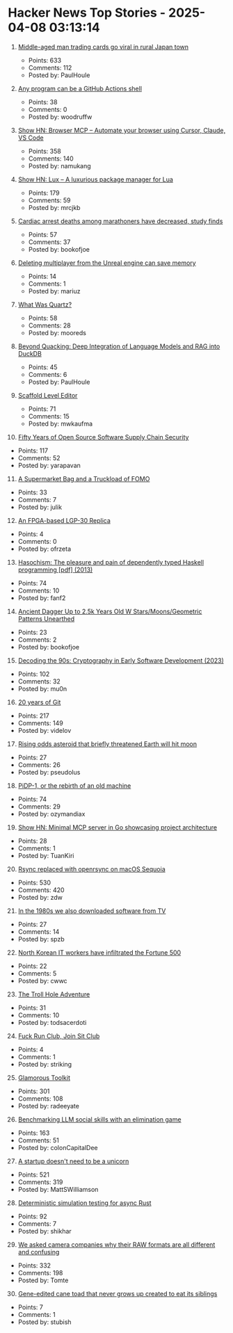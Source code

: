 # Hacker News Top Stories - 2025-04-08 03:13:14

1. [Middle-aged man trading cards go viral in rural Japan town](https://www.tokyoweekender.com/entertainment/middle-aged-man-trading-cards-go-viral-in-japan/)
   - Points: 633
   - Comments: 112
   - Posted by: PaulHoule

2. [Any program can be a GitHub Actions shell](https://yossarian.net/til/post/any-program-can-be-a-github-actions-shell/)
   - Points: 38
   - Comments: 0
   - Posted by: woodruffw

3. [Show HN: Browser MCP – Automate your browser using Cursor, Claude, VS Code](https://browsermcp.io/)
   - Points: 358
   - Comments: 140
   - Posted by: namukang

4. [Show HN: Lux – A luxurious package manager for Lua](https://mrcjkb.dev/posts/2025-04-07-lux-announcement.html)
   - Points: 179
   - Comments: 59
   - Posted by: mrcjkb

5. [Cardiac arrest deaths among marathoners have decreased, study finds](https://www.washingtonpost.com/health/2025/04/05/marathon-running-cardiac-arrest-cpr/)
   - Points: 57
   - Comments: 37
   - Posted by: bookofjoe

6. [Deleting multiplayer from the Unreal engine can save memory](https://larstofus.com/2025/04/05/how-deleting-multiplayer-from-the-engine-can-save-memory/)
   - Points: 14
   - Comments: 1
   - Posted by: mariuz

7. [What Was Quartz?](https://www.zachseward.com/what-was-quartz/)
   - Points: 58
   - Comments: 28
   - Posted by: mooreds

8. [Beyond Quacking: Deep Integration of Language Models and RAG into DuckDB](https://arxiv.org/abs/2504.01157)
   - Points: 45
   - Comments: 6
   - Posted by: PaulHoule

9. [Scaffold Level Editor](https://blog.littlepolygon.com/posts/scaffold/)
   - Points: 71
   - Comments: 15
   - Posted by: mwkaufma

10. [Fifty Years of Open Source Software Supply Chain Security](https://queue.acm.org/detail.cfm?id=3722542)
   - Points: 117
   - Comments: 52
   - Posted by: yarapavan

11. [A Supermarket Bag and a Truckload of FOMO](https://blog.julik.nl/2025/03/a-little-adventure-in-modern-frontend)
   - Points: 33
   - Comments: 7
   - Posted by: julik

12. [An FPGA-based LGP-30 Replica](https://www.e-basteln.de/computing/lgp30/lgp30/)
   - Points: 4
   - Comments: 0
   - Posted by: ofrzeta

13. [Hasochism: The pleasure and pain of dependently typed Haskell programming [pdf] (2013)](https://personal.cis.strath.ac.uk/conor.mcbride/pub/hasochism.pdf)
   - Points: 74
   - Comments: 10
   - Posted by: fanf2

14. [Ancient Dagger Up to 2.5k Years Old W Stars/Moons/Geometric Patterns Unearthed](https://www.smithsonianmag.com/smart-news/metal-detectorists-unearth-ancient-dagger-decorated-with-tiny-stars-crescent-moons-and-geometric-patterns-180986369/)
   - Points: 23
   - Comments: 2
   - Posted by: bookofjoe

15. [Decoding the 90s: Cryptography in Early Software Development (2023)](https://www.botanica.software/post/decoding-the-90s)
   - Points: 102
   - Comments: 32
   - Posted by: mu0n

16. [20 years of Git](https://blog.gitbutler.com/20-years-of-git/)
   - Points: 217
   - Comments: 149
   - Posted by: videlov

17. [Rising odds asteroid that briefly threatened Earth will hit moon](https://phys.org/news/2025-04-odds-asteroid-briefly-threatened-earth.html)
   - Points: 27
   - Comments: 26
   - Posted by: pseudolus

18. [PiDP-1, or the rebirth of an old machine](https://hackaday.io/project/202541-replica-of-the-pdp-1-pidp-1/log/239666-finished-the-first-test-batch-of-5-machines)
   - Points: 74
   - Comments: 29
   - Posted by: ozymandiax

19. [Show HN: Minimal MCP server in Go showcasing project architecture](https://github.com/TuanKiri/weather-mcp-server)
   - Points: 28
   - Comments: 1
   - Posted by: TuanKiri

20. [Rsync replaced with openrsync on macOS Sequoia](https://derflounder.wordpress.com/2025/04/06/rsync-replaced-with-openrsync-on-macos-sequoia/)
   - Points: 530
   - Comments: 420
   - Posted by: zdw

21. [In the 1980s we also downloaded software from TV](https://newslttrs.com/in-the-1980s-we-also-downloaded-software-from-tv/)
   - Points: 27
   - Comments: 14
   - Posted by: spzb

22. [North Korean IT workers have infiltrated the Fortune 500](https://www.yahoo.com/news/thousands-north-korean-workers-infiltrated-110000417.html)
   - Points: 22
   - Comments: 5
   - Posted by: cwwc

23. [The Troll Hole Adventure](https://bluerenga.blog/2025/04/03/the-troll-hole-adventure-1980/)
   - Points: 31
   - Comments: 10
   - Posted by: todsacerdoti

24. [Fuck Run Club, Join Sit Club](https://rawandferal.substack.com/p/fck-run-club-join-sit-club)
   - Points: 4
   - Comments: 1
   - Posted by: striking

25. [Glamorous Toolkit](https://gtoolkit.com//)
   - Points: 301
   - Comments: 108
   - Posted by: radeeyate

26. [Benchmarking LLM social skills with an elimination game](https://github.com/lechmazur/elimination_game)
   - Points: 163
   - Comments: 51
   - Posted by: colonCapitalDee

27. [A startup doesn't need to be a unicorn](https://mattgiustwilliamson.substack.com/p/your-startup-doesnt-need-to-be-a)
   - Points: 521
   - Comments: 319
   - Posted by: MattSWilliamson

28. [Deterministic simulation testing for async Rust](https://s2.dev/blog/dst)
   - Points: 92
   - Comments: 7
   - Posted by: shikhar

29. [We asked camera companies why their RAW formats are all different and confusing](https://www.theverge.com/tech/640119/camera-raw-spec-format-explained-adobe-dng-canon-nikon-sony-fujifilm)
   - Points: 332
   - Comments: 198
   - Posted by: Tomte

30. [Gene-edited cane toad that never grows up created to eat its siblings](https://www.abc.net.au/news/science/2025-04-08/cane-toad-created-that-never-grows-up-and-eats-its-siblings/105100286)
   - Points: 7
   - Comments: 1
   - Posted by: stubish


